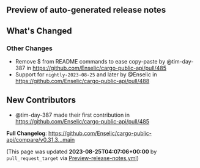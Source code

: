 ## Preview of auto-generated release notes
<!-- Release notes generated using configuration in .github/release.yml at main -->

## What's Changed
### Other Changes
* Remove $ from README commands to ease copy-paste by @tim-day-387 in https://github.com/Enselic/cargo-public-api/pull/485
* Support for `nightly-2023-08-25` and later by @Enselic in https://github.com/Enselic/cargo-public-api/pull/488

## New Contributors
* @tim-day-387 made their first contribution in https://github.com/Enselic/cargo-public-api/pull/485

**Full Changelog**: https://github.com/Enselic/cargo-public-api/compare/v0.31.3...main


(This page was updated **2023-08-25T04:07:06+00:00** by `pull_request_target` via [Preview-release-notes.yml](https://github.com/Enselic/cargo-public-api/actions/runs/5971744336))
